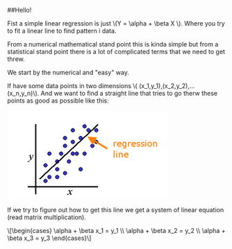 ##Hello!

Fist a simple linear regression is just \\(Y = \alpha + \beta X \\). Where you try to fit a linear line to find pattern i data.

From a numerical mathematical stand point this is kinda simple but from a statistical stand point there is a lot of complicated terms that we need to get threw.

We start by the numerical and "easy" way.

If have some data points in two dimensions \\( (x_1,y_1),(x_2,y_2),...(x_n,y_n)\\). And we want to find a straight line that tries to go therw these points as good as possible like this:

![linear regression pic](linear_regression_line.png)

If we try to figure out how to get this line we get a system of linear equation (read matrix multiplication).

\\[\begin{cases} \alpha + \beta x_1 = y_1 \\\\ \alpha + \beta x_2 = y_2 \\\\ \alpha + \beta x_3 = y_3 \end{cases}\\]
